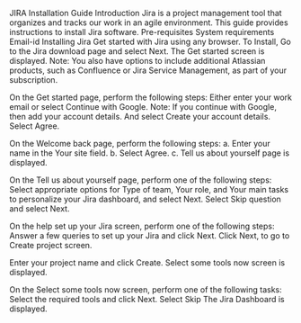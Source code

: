JIRA Installation Guide
Introduction
Jira is a project management tool that organizes and tracks our work in an agile environment. This guide provides instructions to install Jira software.
Pre-requisites
System requirements
Email-id
Installing Jira
Get started with Jira using any browser.
To Install,
Go to the Jira download page and select Next.
The Get started screen is displayed.
Note: You also have options to include additional Atlassian products, such as Confluence or Jira Service Management, as part of your subscription.

On the Get started page, perform the following steps:
Either enter your work email or select Continue with Google.
Note: If you continue with Google, then add your account details. And select Create your account details.
Select Agree.

On the Welcome back page, perform the following steps:
a. Enter your name in the Your site field.
b. Select Agree.
c. Tell us about	yourself page is displayed.

On the Tell us about yourself page, perform one of the following steps:
Select appropriate options for Type of team, Your role, and Your main tasks to personalize your Jira dashboard, and select Next.
Select Skip question and select Next.

On the help set up your Jira screen, perform one of the following steps:
Answer a few queries to set up your Jira and click Next.
Click Next, to go to Create project screen.

Enter your project name and click Create.
Select some tools now screen is displayed.

On the Select some tools now screen, perform one of the following tasks:
Select the required tools and click Next.
Select Skip
The Jira Dashboard is displayed.


